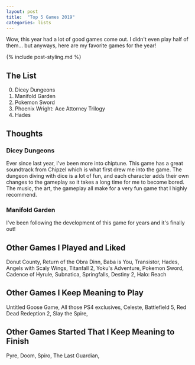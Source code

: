 ```yaml
---
layout: post
title:  "Top 5 Games 2019"
categories: lists
---
```


Wow, this year had a lot of good games come out. 
I didn't even play half of them... but anyways, here are my favorite games for the year!

{% include post-styling.md %}

## The List

0. Dicey Dungeons
1. Manifold Garden
1. Pokemon Sword
1. Phoenix Wright: Ace Attorney Trilogy
1. Hades

## Thoughts

### Dicey Dungeons
Ever since last year, I've been more into chiptune. 
This game has a great soundtrack from Chipzel which is what first drew me into the game. 
The dungeon diving with dice is a lot of fun, 
and each character adds their own changes to the gameplay so it takes a long time for me to become bored.
The music, the art, the gameplay all make for a very fun game that I highly recommend.

### Manifold Garden
I've been following the development of this game for years and it's finally out!

## Other Games I Played and Liked
Donut County, Return of the Obra Dinn, Baba is You, Transistor, Hades,
 Angels with Scaly Wings, Titanfall 2, Yoku's Adventure, Pokemon Sword, Cadence of Hyrule, Subnatica, 
 Springfalls, Destiny 2, Halo: Reach


## Other Games I Keep Meaning to Play
 Untitled Goose Game, All those PS4 exclusives, Celeste, Battlefield 5, Red Dead Redeption 2, Slay the Spire,

## Other Games Started That I Keep Meaning to Finish
Pyre, Doom, Spiro, The Last Guardian, 